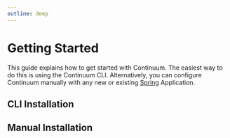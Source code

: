 ```yaml
---
outline: deep
---
```


# Getting Started
This guide explains how to get started with Continuum.
The easiest way to do this is using the Continuum CLI. Alternatively, you can configure Continuum manually with any new or existing [Spring](https://spring.io/) Application.

## CLI Installation


## Manual Installation

